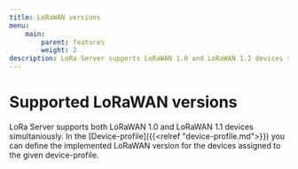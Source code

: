 ```yaml
---
title: LoRaWAN versions
menu:
    main:
        parent: features
        weight: 2
description: LoRa Server supports LoRaWAN 1.0 and LoRaWAN 1.1 devices simultaniously.
---
```


# Supported LoRaWAN versions

LoRa Server supports both LoRaWAN 1.0 and LoRaWAN 1.1 devices simultaniously.
In the [Device-profile]({{<relref "device-profile.md">}}) you can define the
implemented LoRaWAN version for the devices assigned to the given
device-profile.
